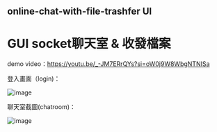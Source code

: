 ## online-chat-with-file-trashfer UI 
# GUI socket聊天室 & 收發檔案

demo video：https://youtu.be/_-JM7ERrQYs?si=oW0j9W8WbgNTNISa

登入畫面（login)：

![image](https://github.com/CCH147/online-chat-with-file-trashfer/assets/127080897/4f7af589-ab1b-4257-a945-78c1c8b26ea2)

聊天室截圖(chatroom)：

![image](https://github.com/CCH147/online-chat-with-file-trashfer/assets/127080897/193485a7-4a40-4c95-9f77-bdb4391b0e48)





